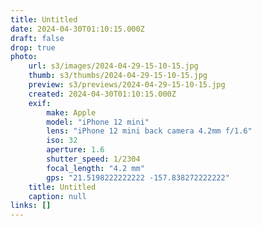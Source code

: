 ```yaml
---
title: Untitled
date: 2024-04-30T01:10:15.000Z
draft: false
drop: true
photo:
    url: s3/images/2024-04-29-15-10-15.jpg
    thumb: s3/thumbs/2024-04-29-15-10-15.jpg
    preview: s3/previews/2024-04-29-15-10-15.jpg
    created: 2024-04-30T01:10:15.000Z
    exif:
        make: Apple
        model: "iPhone 12 mini"
        lens: "iPhone 12 mini back camera 4.2mm f/1.6"
        iso: 32
        aperture: 1.6
        shutter_speed: 1/2304
        focal_length: "4.2 mm"
        gps: "21.5198222222222 -157.838272222222"
    title: Untitled
    caption: null
links: []
---
```

